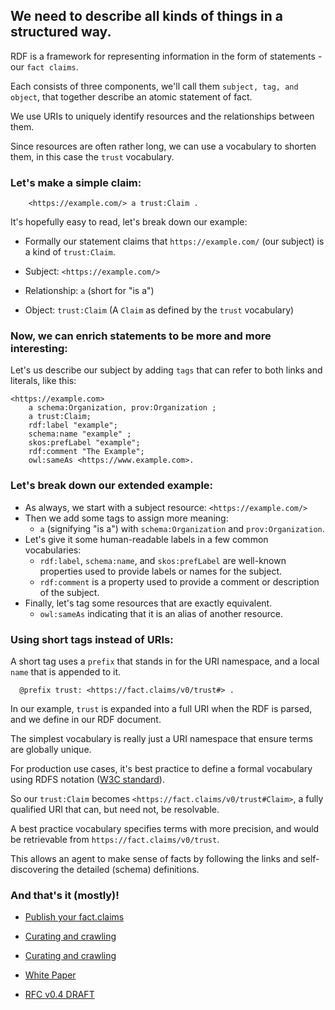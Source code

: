 ## We need to describe all kinds of things in a structured way. 

RDF is a framework for representing information in the form of statements - our `fact claims`. 

Each consists of three components, we'll call them `subject, tag, and object`, that together describe an atomic statement of fact.

We use URIs to uniquely identify resources and the relationships between them. 

Since resources are often rather long, we can use a vocabulary to shorten them, in this case the `trust` vocabulary.

### Let's make a simple claim:


```turtle
    <https://example.com/> a trust:Claim .
```

It's hopefully easy to read, let's break down our example:

- Formally our statement claims that `https://example.com/` (our subject) is a kind of `trust:Claim`. 


- Subject: `<https://example.com/>`
- Relationship: `a` (short for "is a")
- Object: `trust:Claim` (A `Claim` as defined by the `trust` vocabulary)

### Now, we can enrich statements to be more and more interesting:

Let's us describe our subject by adding `tags` that can refer to both links and literals, like this:

```turtle
<https://example.com>
    a schema:Organization, prov:Organization ;
    a trust:Claim;
    rdf:label "example";
    schema:name "example" ;
    skos:prefLabel "example";
    rdf:comment "The Example";
    owl:sameAs <https://www.example.com>.
```

### Let's break down our extended example:

- As always, we start with a subject resource: `<https://example.com/>`
- Then we add some tags to assign more meaning:
  - `a` (signifying "is a") with `schema:Organization` and `prov:Organization`.
- Let's give it some human-readable labels in a few common vocabularies: 
  - `rdf:label`, `schema:name`, and `skos:prefLabel` are well-known properties used to provide labels or names for the subject.
  - `rdf:comment` is a property used to provide a comment or description of the subject.
- Finally, let's tag some resources that are exactly equivalent.  
  - `owl:sameAs` indicating that it is an alias of another resource.


### Using short tags instead of URIs:

A short tag uses a `prefix` that stands in for the URI namespace, and a local `name` that is appended to it.

```
  @prefix trust: <https://fact.claims/v0/trust#> .
```

In our example, `trust` is expanded into a full URI when the RDF is parsed, and we define in our RDF document.

The simplest vocabulary is really just a URI namespace that ensure terms are globally unique.

For production use cases, it's best practice to define a formal vocabulary using RDFS notation ([W3C standard](https://www.w3.org/TR/rdf12-schema/)).

So our `trust:Claim` becomes `<https://fact.claims/v0/trust#Claim>`, a fully qualified URI that can, but need not, be resolvable.

A best practice vocabulary specifies terms with more precision, and would be retrievable from `https://fact.claims/v0/trust`. 

This allows an agent to make sense of facts by following the links and self-discovering the detailed (schema) definitions.

### And that's it (mostly)! 

- [Publish your fact.claims](./fact.claims.md)

- [Curating and crawling](./crawling.md)

- [Curating and crawling](./crawling.md)

- [White Paper](../paper/index.md)

- [RFC v0.4 DRAFT](../rfc/draft.md)

